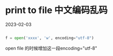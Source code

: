 
#  print to file 中文编码乱码

2023-02-03


```py

f = open('xxxx', 'w', encoding="utf-8")

```

open file 的时候增加这一段encoding="utf-8"
